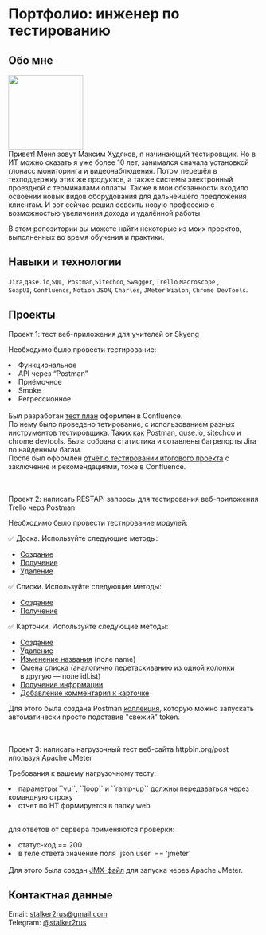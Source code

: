 # Портфолио: инженер по тестированию

## Обо мне 

<img src="https://github.com/stalker2rus/QA/assets/57308100/9f454896-afbf-4ef5-98f0-d92d8790b940" width="150" >  <br>
Привет! Меня зовут Максим Худяков, я начинающий тестировщик. Но в ИТ можно сказать я уже более 10 лет, занимался сначала установкой глонасс мониторинга и видеонаблюдения. Потом перешёл в техподдержку этих же продуктов, а также системы электронный проездной с терминалами оплаты. Также в мои обязанности входило освоении новых видов оборудования для дальнейшего предложения клиентам. И вот сейчас решил освоить новую профессию с возможностью увеличения дохода и удалённой работы. <br>

В этом репозитории вы можете найти некоторые из моих проектов, выполненных во время обучения и практики.
<br>

## Навыки и технологии
``Jira``,``qase.io``,``SQL``,`` Postman``,``Sitechco``, ``Swagger``, ``Trello`` ``Macroscope`` , <br>
``SoapUI``, ``Confluencs``, ``Notion`` ``JSON``, ``Charles``, ``JMeter`` ``Wialon``, ``Chrome DevTools``.


## Проекты
<p> Проект 1: тест веб-приложения для учителей от Skyeng</p>
<p>Необходимо было провести тестирование:<p>
 <li>Функциональное</li>
 <li>API через “Postman”</li>
 <li>Приёмочное</li>
 <li>Smoke</li>
 <li>Регрессионное</li>
</ol>
<br>
Был разработан <a href=https://github.com/stalker2rus/QA/blob/main/%D0%A2%D0%B5%D1%81%D1%82%20%D0%BF%D0%BB%D0%B0%D0%BD.pdf)>тест план</a> оформлен в Confluence.  <br>
По нему было проведено тетирование, с использованием разных инструментов тестировщика. Таких как Postman, quse.io, sitechco и chrome devtools. Была собрана статистика и сотавлены багрепорты Jira по найденным багам. <br>
После был оформлен <a href="https://github.com/stalker2rus/QA/files/11881532/default.pdf">отчёт о тестировании итогового проекта</a> с заключение и рекомендациями, тоже в Confluence.
<br>
<br>
<br>
<p> Проект 2: написать RESTAPI запросы для тестирования веб-приложения Trello черз Postman</p>
<p>Необходимо было провести тестирование модулей:<p> 
✅ Доска. Используйте следующие методы:

- [Создание](https://developer.atlassian.com/cloud/trello/rest/api-group-boards/#api-boards-post)
- [Получение](https://developer.atlassian.com/cloud/trello/rest/api-group-boards/#api-boards-id-get)
- [Удаление](https://developer.atlassian.com/cloud/trello/rest/api-group-boards/#api-boards-id-delete)

✅ Списки. Используйте следующие методы:

- [Создание](https://developer.atlassian.com/cloud/trello/rest/api-group-lists/#api-lists-post)
- [Получение](https://developer.atlassian.com/cloud/trello/rest/api-group-lists/#api-lists-id-get)

✅ Карточки. Используйте следующие методы:

- [Создание](https://developer.atlassian.com/cloud/trello/rest/api-group-cards/#api-cards-post)
- [Удаление](https://developer.atlassian.com/cloud/trello/rest/api-group-cards/#api-cards-id-delete)
- [Изменение названия](https://developer.atlassian.com/cloud/trello/rest/api-group-cards/#api-cards-id-put) (поле name)
- [Смена списка](https://developer.atlassian.com/cloud/trello/rest/api-group-cards/#api-cards-id-put) (аналогично перетаскиванию из одной колонки в другую — поле idList)
- [Получение информации](https://developer.atlassian.com/cloud/trello/rest/api-group-cards/#api-cards-id-get)
- [Добавление комментария к карточке](https://developer.atlassian.com/cloud/trello/rest/api-group-cards/#api-cards-id-actions-comments-post)

Для этого была создана Postman <a href="https://github.com/stalker2rus/QA/blob/main/trello.postman_collection.json">коллекция</a>, которую можно запускать автоматически просто подставив "свежий" token.
<br>
<br>
<br>
<p> Проект 3: написать нагрузочный тест веб-сайта httpbin.org/post ипользуя Apache JMeter</p>

<p>Требования к вашему нагрузочному тесту:</p>

<li>параметры ``vu``, ``loop`` и ``ramp-up`` должны передаваться через командную строку</li>
<li>отчет по НТ формируется в папку web</li><br>
<p>для ответов от сервера применяются проверки:</p>
   <li>статус-код == 200</li>
    <li>в теле ответа значение поля `json.user` == 'jmeter'</li>
<br>
Для этого была создан <a href="https://github.com/stalker2rus/QA/blob/main/httpbin.jmx">JMX-файл</a> для запуска через Apache JMeter.

## Контактная данные
Email: stalker2rus@gmail.com <br>
Telegram: <a href=https://t.me/stalker2rus>@stalker2rus</a>

